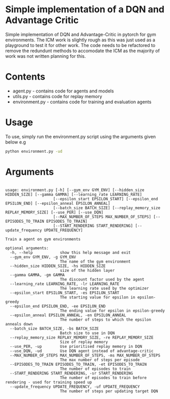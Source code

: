 # Simple implementation of a DQN and Advantage Critic 
Simple implementation of DQN and Advantage-Critic in pytorch for gym environments. 
The ICM work is slightly rough as this was just used as a playground to test it for other work. 
The code needs to be refactored to remove the redundunt methods to accomodate the ICM as the majority of work was not written planning for this.
# Contents
* agent.py - contains code for agents and models
* utils.py - contains code for replay memory
* environment.py - contains code for training and evaluation agents
# Usage 
To use, simply run the environment.py script using the arguments given below
e.g
```bash
python environment.py -ud
```
# Arguments
```

usage: environment.py [-h] [--gym_env GYM_ENV] [--hidden_size HIDDEN_SIZE] [--gamma GAMMA] [--learning_rate LEARNING_RATE]
                     [--epsilon_start EPSILON_START] [--epsilon_end EPSILON_END] [--epsilon_anneal EPSILON_ANNEAL]
                     [--batch_size BATCH_SIZE] [--replay_memory_size REPLAY_MEMORY_SIZE] [--use_PER] [--use_DQN]
                     [--MAX_NUMBER_OF_STEPS MAX_NUMBER_OF_STEPS] [--EPISODES_TO_TRAIN EPISODES_TO_TRAIN]
                     [--START_RENDERING START_RENDERING] [--update_frequency UPDATE_FREQUENCY]

Train a agent on gym environments

optional arguments:
  -h, --help            show this help message and exit
  --gym_env GYM_ENV, -g GYM_ENV
                        The name of the gym environment
  --hidden_size HIDDEN_SIZE, -hs HIDDEN_SIZE
                        size of the hidden layer
  --gamma GAMMA, -gm GAMMA
                        The discount factor used by the agent
  --learning_rate LEARNING_RATE, -lr LEARNING_RATE
                        The learning rate used by the optimizer
  --epsilon_start EPSILON_START, -es EPSILON_START
                        The starting value for epsilon in epsilon-greedy
  --epsilon_end EPSILON_END, -ee EPSILON_END
                        The ending value for epsilon in epsilon-greedy
  --epsilon_anneal EPSILON_ANNEAL, -en EPSILON_ANNEAL
                        The number of steps to which the epsilon anneals down
  --batch_size BATCH_SIZE, -bs BATCH_SIZE
                        Batch size to use in DQN
  --replay_memory_size REPLAY_MEMORY_SIZE, -re REPLAY_MEMORY_SIZE
                        Size of replay memory
  --use_PER, -up        Use prioritised replay memory in DQN
  --use_DQN, -ud        Use DQN agent instead of advantage-critic
  --MAX_NUMBER_OF_STEPS MAX_NUMBER_OF_STEPS, -ms MAX_NUMBER_OF_STEPS
                        The max number of steps per episode
  --EPISODES_TO_TRAIN EPISODES_TO_TRAIN, -et EPISODES_TO_TRAIN
                        The number of episodes to train
  --START_RENDERING START_RENDERING, -sr START_RENDERING
                        The number of episodes to train before rendering - used for training speed up
  --update_frequency UPDATE_FREQUENCY, -uf UPDATE_FREQUENCY
                        The number of steps per updating target DQN
```
